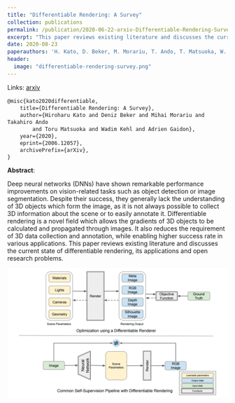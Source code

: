 ```yaml
---
title: "Differentiable Rendering: A Survey"
collection: publications
permalink: /publication/2020-06-22-arxiv-Differentiable-Rendering-Survey
excerpt: "This paper reviews existing literature and discusses the current state of differentiable rendering, its applications, and open research problems."
date: 2020-08-23
paperauthors: 'H. Kato, D. Beker, M. Morariu, T. Ando, T. Matsuoka, W. Kehl, A. Gaidon'
header:
  image: "differentiable-rendering-survey.png"
---
```


Links: [arxiv](https://arxiv.org/abs/2006.12057)

    @misc{kato2020differentiable,
        title={Differentiable Rendering: A Survey},
        author={Hiroharu Kato and Deniz Beker and Mihai Morariu and Takahiro Ando
            and Toru Matsuoka and Wadim Kehl and Adrien Gaidon},
        year={2020},
        eprint={2006.12057},
        archivePrefix={arXiv},
    }

**Abstract**:

Deep neural networks (DNNs) have shown remarkable performance improvements on vision-related tasks such as object detection or image segmentation. Despite their success, they generally lack the understanding of 3D objects which form the image, as it is not always possible to collect 3D information about the scene or to easily annotate it. Differentiable rendering is a novel field which allows the gradients of 3D objects to be calculated and propagated through images. It also reduces the requirement of 3D data collection and annotation, while enabling higher success rate in various applications. This paper reviews existing literature and discusses the current state of differentiable rendering, its applications and open research problems.

![Differentiable rendering overview](/images/differentiable-rendering-survey.png)